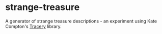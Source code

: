 # strange-treasure

A generator of strange treasure descriptions - an experiment using Kate Compton's [Tracery](https://www.tracery.io/) library.
